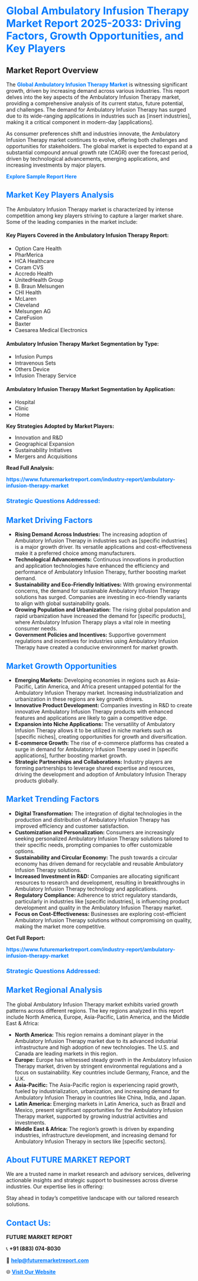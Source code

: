 <h1 style="color: #007BFF;">Global Ambulatory Infusion Therapy Market Report 2025-2033: Driving Factors, Growth Opportunities, and Key Players</h1>

<section id="overview">
<h2>Market Report Overview</h2>
<p>The <a href="https://www.futuremarketreport.com/industry-report/ambulatory-infusion-therapy-market" style="color: #007BFF; text-decoration: none;"><strong>Global Ambulatory Infusion Therapy Market</strong></a> is witnessing significant growth, driven by increasing demand across various industries. This report delves into the key aspects of the Ambulatory Infusion Therapy market, providing a comprehensive analysis of its current status, future potential, and challenges. The demand for Ambulatory Infusion Therapy has surged due to its wide-ranging applications in industries such as [insert industries], making it a critical component in modern-day [applications].</p>
<p>As consumer preferences shift and industries innovate, the Ambulatory Infusion Therapy market continues to evolve, offering both challenges and opportunities for stakeholders. The global market is expected to expand at a substantial compound annual growth rate (CAGR) over the forecast period, driven by technological advancements, emerging applications, and increasing investments by major players.</p>
</section>

<section id="overview">
<p><a href="https://www.futuremarketreport.com/request-sample/reportId=78574" style="color: #007BFF; text-decoration: none;"><strong>Explore Sample Report Here</strong></a></p>
</section>

<section id="key-players">
<h2 style="color: #007BFF;">Market Key Players Analysis</h2>
<p>The Ambulatory Infusion Therapy market is characterized by intense competition among key players striving to capture a larger market share. Some of the leading companies in the market include:</p>
<h4>Key Players Covered in the Ambulatory Infusion Therapy Report:</h4>
<ul><li>Option Care Health</li><li>PharMerica</li><li>HCA Healthcare</li><li>Coram CVS</li><li>Accredo Health</li><li>UnitedHealth Group</li><li>B. Braun Melsungen</li><li>CHI Health</li><li>McLaren</li><li>Cleveland</li><li>Melsungen AG</li><li>CareFusion</li><li>Baxter</li><li>Caesarea Medical Electronics</li></ul>
<h4>Ambulatory Infusion Therapy Market Segmentation by Type:</h4>
<ul><li>Infusion Pumps</li><li>Intravenous Sets</li><li>Others Device</li><li>Infusion Therapy Service</li></ul>

<h4>Ambulatory Infusion Therapy Market Segmentation by Application:</h4>
<ul><li>Hospital</li><li>Clinic</li><li>Home</li></ul>
<p><strong>Key Strategies Adopted by Market Players:</strong></p>
<ul>
<li>Innovation and R&D</li>
<li>Geographical Expansion</li>
<li>Sustainability Initiatives</li>
<li>Mergers and Acquisitions</li>
</ul>
</section>

<section>
<p><strong>Read Full Analysis: </strong></p><a href="https://www.futuremarketreport.com/industry-report/ambulatory-infusion-therapy-market" style="color: #007BFF; text-decoration: none;"><strong>https://www.futuremarketreport.com/industry-report/ambulatory-infusion-therapy-market</strong></a>
<h3 style="color: #007BFF;">Strategic Questions Addressed:</h3>
</section>

<section id="driving-factors">
<h2 style="color: #007BFF;">Market Driving Factors</h2>
<ul>
<li><strong>Rising Demand Across Industries:</strong> The increasing adoption of Ambulatory Infusion Therapy in industries such as [specific industries] is a major growth driver. Its versatile applications and cost-effectiveness make it a preferred choice among manufacturers.</li>
<li><strong>Technological Advancements:</strong> Continuous innovations in production and application technologies have enhanced the efficiency and performance of Ambulatory Infusion Therapy, further boosting market demand.</li>
<li><strong>Sustainability and Eco-Friendly Initiatives:</strong> With growing environmental concerns, the demand for sustainable Ambulatory Infusion Therapy solutions has surged. Companies are investing in eco-friendly variants to align with global sustainability goals.</li>
<li><strong>Growing Population and Urbanization:</strong> The rising global population and rapid urbanization have increased the demand for [specific products], where Ambulatory Infusion Therapy plays a vital role in meeting consumer needs.</li>
<li><strong>Government Policies and Incentives:</strong> Supportive government regulations and incentives for industries using Ambulatory Infusion Therapy have created a conducive environment for market growth.</li>
</ul>
</section>

<section id="growth-opportunities">
<h2 style="color: #007BFF;">Market Growth Opportunities</h2>
<ul>
<li><strong>Emerging Markets:</strong> Developing economies in regions such as Asia-Pacific, Latin America, and Africa present untapped potential for the Ambulatory Infusion Therapy market. Increasing industrialization and urbanization in these regions are key growth drivers.</li>
<li><strong>Innovative Product Development:</strong> Companies investing in R&D to create innovative Ambulatory Infusion Therapy products with enhanced features and applications are likely to gain a competitive edge.</li>
<li><strong>Expansion into Niche Applications:</strong> The versatility of Ambulatory Infusion Therapy allows it to be utilized in niche markets such as [specific niches], creating opportunities for growth and diversification.</li>
<li><strong>E-commerce Growth:</strong> The rise of e-commerce platforms has created a surge in demand for Ambulatory Infusion Therapy used in [specific applications], further boosting market growth.</li>
<li><strong>Strategic Partnerships and Collaborations:</strong> Industry players are forming partnerships to leverage shared expertise and resources, driving the development and adoption of Ambulatory Infusion Therapy products globally.</li>
</ul>
</section>

<section id="trending-factors">
<h2 style="color: #007BFF;">Market Trending Factors</h2>
<ul>
<li><strong>Digital Transformation:</strong> The integration of digital technologies in the production and distribution of Ambulatory Infusion Therapy has improved efficiency and customer satisfaction.</li>
<li><strong>Customization and Personalization:</strong> Consumers are increasingly seeking personalized Ambulatory Infusion Therapy solutions tailored to their specific needs, prompting companies to offer customizable options.</li>
<li><strong>Sustainability and Circular Economy:</strong> The push towards a circular economy has driven demand for recyclable and reusable Ambulatory Infusion Therapy solutions.</li>
<li><strong>Increased Investment in R&D:</strong> Companies are allocating significant resources to research and development, resulting in breakthroughs in Ambulatory Infusion Therapy technology and applications.</li>
<li><strong>Regulatory Compliance:</strong> Adherence to strict regulatory standards, particularly in industries like [specific industries], is influencing product development and quality in the Ambulatory Infusion Therapy market.</li>
<li><strong>Focus on Cost-Effectiveness:</strong> Businesses are exploring cost-efficient Ambulatory Infusion Therapy solutions without compromising on quality, making the market more competitive.</li>
</ul>
</section>

<section>
<p><strong>Get Full Report: </strong></p><a href="https://www.futuremarketreport.com/industry-report/ambulatory-infusion-therapy-market" style="color: #007BFF; text-decoration: none;"><strong>https://www.futuremarketreport.com/industry-report/ambulatory-infusion-therapy-market</strong></a>
<h3 style="color: #007BFF;">Strategic Questions Addressed:</h3>
</section>


<section id="regional-analysis">
<h2 style="color: #007BFF;">Market Regional Analysis</h2>
<p>The global Ambulatory Infusion Therapy market exhibits varied growth patterns across different regions. The key regions analyzed in this report include North America, Europe, Asia-Pacific, Latin America, and the Middle East & Africa:</p>
<ul>
<li><strong>North America:</strong> This region remains a dominant player in the Ambulatory Infusion Therapy market due to its advanced industrial infrastructure and high adoption of new technologies. The U.S. and Canada are leading markets in this region.</li>
<li><strong>Europe:</strong> Europe has witnessed steady growth in the Ambulatory Infusion Therapy market, driven by stringent environmental regulations and a focus on sustainability. Key countries include Germany, France, and the U.K.</li>
<li><strong>Asia-Pacific:</strong> The Asia-Pacific region is experiencing rapid growth, fueled by industrialization, urbanization, and increasing demand for Ambulatory Infusion Therapy in countries like China, India, and Japan.</li>
<li><strong>Latin America:</strong> Emerging markets in Latin America, such as Brazil and Mexico, present significant opportunities for the Ambulatory Infusion Therapy market, supported by growing industrial activities and investments.</li>
<li><strong>Middle East & Africa:</strong> The region’s growth is driven by expanding industries, infrastructure development, and increasing demand for Ambulatory Infusion Therapy in sectors like [specific sectors].</li>
</ul>
</section>

<footer>
<h2 style="color: #007BFF;">About FUTURE MARKET REPORT</h2>
<p>We are a trusted name in market research and advisory services, delivering actionable insights and strategic support to businesses across diverse industries. Our expertise lies in offering:</p>

<p>Stay ahead in today’s competitive landscape with our tailored research solutions.</p>

<h2 style="color: #007BFF;">Contact Us:</h2>
<p><strong>FUTURE MARKET REPORT</strong></p>
<p>📞 <strong>+91 (883) 074-8030</strong></p>
<p>📧 <strong><a href="mailto:help@futuremarketreport.com" style="color: #007BFF;">help@futuremarketreport.com</a></strong></p>
<p>🌐 <strong><a href="https://www.futuremarketreport.com/" style="color: #007BFF;">Visit Our Website</a></strong></p>
</footer>